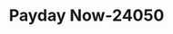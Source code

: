 ---
f_zip-code: 85296
f_state-code: AZ
title: Payday Now-24050
f_phone: 480-855-8550
f_city-only: Gilbert
f_address: 1661 South Val Vista Drive Gilbert
f_location-unique-id: '24050'
slug: payday-now-24050
updated-on: '2024-05-30T13:46:58.046Z'
created-on: '2024-05-30T13:36:59.803Z'
published-on: '2024-05-30T13:54:32.469Z'
f_city-state: cms/city/gilbert-az.md
f_company: cms/company/payday-now.md
f_state: cms/state/arizona.md
layout: '[payday-loan].html'
tags: payday-loan
---